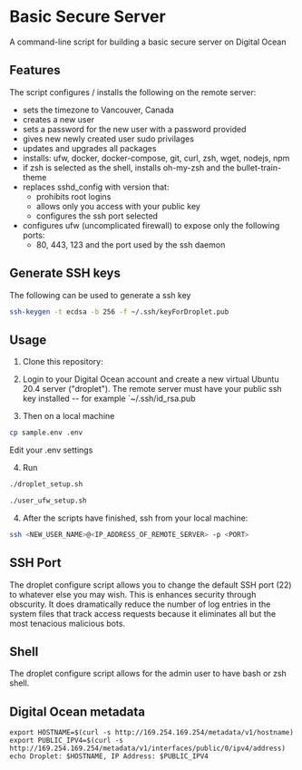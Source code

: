 # Basic Secure Server

A command-line script for building a basic secure server on Digital Ocean

## Features

The script configures / installs the following on the remote server:

  * sets the timezone to Vancouver, Canada
  * creates a new user
  * sets a password for the new user with a password provided
  * gives new newly created user sudo privilages
  * updates and upgrades all packages
  * installs: ufw, docker, docker-compose, git, curl, zsh, wget, nodejs, npm
  * if zsh is selected as the shell, installs oh-my-zsh and the bullet-train-theme
  * replaces sshd_config with version that:
    * prohibits root logins
    * allows only you access with your public key
    * configures the ssh port selected
  * configures ufw (uncomplicated firewall) to expose only the following ports:
    * 80, 443, 123 and the port used by the ssh daemon

## Generate SSH keys

The following can be used to generate a ssh key
```bash
ssh-keygen -t ecdsa -b 256 -f ~/.ssh/keyForDroplet.pub
```

## Usage

1) Clone this repository:

2) Login to your Digital Ocean account and create a new virtual Ubuntu 20.4 server ("droplet").  The remote server must have your public ssh key installed -- for example `~/.ssh/id_rsa.pub

3) Then on a local machine

```bash
cp sample.env .env
```
Edit your .env settings

4) Run

```bash
./droplet_setup.sh
```

```bash
./user_ufw_setup.sh
```

4) After the scripts have finished, ssh from your local machine:
```bash
ssh <NEW_USER_NAME>@<IP_ADDRESS_OF_REMOTE_SERVER> -p <PORT>
```


## SSH Port
The droplet configure script allows you to change the default SSH port (22) to whatever else you may wish.
This is enhances security through obscurity. It does dramatically reduce the number of log entries in the system
files that track access requests because it eliminates all but the most tenacious malicious bots.
 

## Shell
The droplet configure script allows for the admin user to have bash or zsh shell.

## Digital Ocean metadata

```
export HOSTNAME=$(curl -s http://169.254.169.254/metadata/v1/hostname)
export PUBLIC_IPV4=$(curl -s http://169.254.169.254/metadata/v1/interfaces/public/0/ipv4/address)
echo Droplet: $HOSTNAME, IP Address: $PUBLIC_IPV4
```